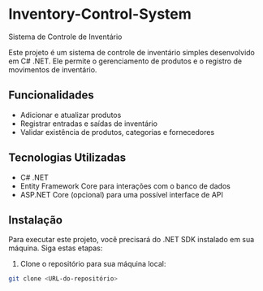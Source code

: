# Inventory-Control-System
Sistema de Controle de Inventário

Este projeto é um sistema de controle de inventário simples desenvolvido em C# .NET. Ele permite o gerenciamento de produtos e o registro de movimentos de inventário.

## Funcionalidades

- Adicionar e atualizar produtos
- Registrar entradas e saídas de inventário
- Validar existência de produtos, categorias e fornecedores

## Tecnologias Utilizadas

- C# .NET
- Entity Framework Core para interações com o banco de dados
- ASP.NET Core (opcional) para uma possível interface de API

## Instalação

Para executar este projeto, você precisará do .NET SDK instalado em sua máquina. Siga estas etapas:

1. Clone o repositório para sua máquina local:

```bash
git clone <URL-do-repositório>